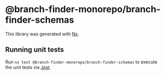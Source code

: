 # @branch-finder-monorepo/branch-finder-schemas

This library was generated with [Nx](https://nx.dev).

## Running unit tests

Run `nx test @branch-finder-monorepo/branch-finder-schemas` to execute the unit tests via [Jest](https://jestjs.io).
